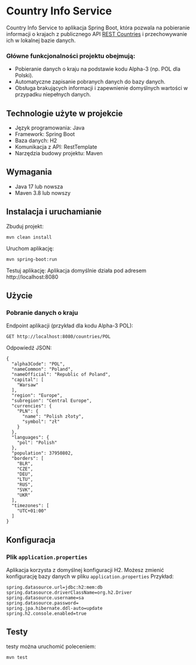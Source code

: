 # Country Info Service
Country Info Service to aplikacja Spring Boot, która pozwala na pobieranie informacji o krajach z publicznego API [REST Countries](https://restcountries.com) i przechowywanie ich w lokalnej bazie danych. 
### Główne funkcjonalności projektu obejmują:
* Pobieranie danych o kraju na podstawie kodu Alpha-3 (np. POL dla Polski).
* Automatyczne zapisanie pobranych danych do bazy danych.
* Obsługa brakujących informacji i zapewnienie domyślnych wartości w przypadku niepełnych danych.

## Technologie użyte w projekcie
* Język programowania: Java
* Framework: Spring Boot
* Baza danych: H2
* Komunikacja z API: RestTemplate
* Narzędzia budowy projektu: Maven

## Wymagania
* Java 17 lub nowsza
* Maven 3.8 lub nowszy

## Instalacja i uruchamianie
Zbuduj projekt:
```
mvn clean install
```
Uruchom aplikację:
```
mvn spring-boot:run

```
Testuj aplikację: Aplikacja domyślnie działa pod adresem http://localhost:8080

## Użycie
### Pobranie danych o kraju
Endpoint aplikacji (przykład dla kodu Alpha-3 POL):
```
GET http://localhost:8080/countries/POL
```
Odpowiedź JSON:
```
{
  "alpha3Code": "POL",
  "nameCommon": "Poland",
  "nameOfficial": "Republic of Poland",
  "capital": [
    "Warsaw"
  ],
  "region": "Europe",
  "subregion": "Central Europe",
  "currencies": {
    "PLN": {
      "name": "Polish złoty",
      "symbol": "zł"
    }
  },
  "languages": {
    "pol": "Polish"
  },
  "population": 37950802,
  "borders": [
    "BLR",
    "CZE",
    "DEU",
    "LTU",
    "RUS",
    "SVK",
    "UKR"
  ],
  "timezones": [
    "UTC+01:00"
  ]
}
```
## Konfiguracja
### Plik `application.properties`
Aplikacja korzysta z domyślnej konfiguracji H2. Możesz zmienić konfigurację bazy danych w pliku `application.properties`
Przykład:
```
spring.datasource.url=jdbc:h2:mem:db
spring.datasource.driverClassName=org.h2.Driver
spring.datasource.username=sa
spring.datasource.password=
spring.jpa.hibernate.ddl-auto=update
spring.h2.console.enabled=true
```

## Testy
testy można uruchomić poleceniem:
```
mvn test
```

